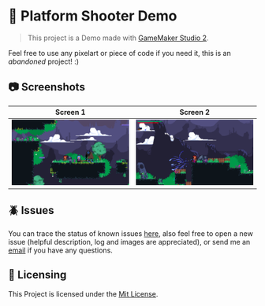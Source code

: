 # :rocket: Platform Shooter Demo

> This project is a Demo made with [GameMaker Studio 2](https://www.yoyogames.com/).

Feel free to use any pixelart or piece of code if you need it, this is an *abandoned* project! :)

## :camera: Screenshots

| Screen 1  | Screen 2 |
| ------------- | ------------- |
| ![screen 1](./screenshots/screen-1.png "screen1")  | ![screen-2](./screenshots/screen-2.png "screen-2")  |


## :beetle: Issues
You can trace the status of known issues [here](https://github.com/gilbertndr/PlatformDemo/issues),
also feel free to open a new issue (helpful description, log and images are appreciated), or send me an [email](mailto:gilbert.ndresaj@gmail.com) if you have any questions.

## :scroll: Licensing
This Project is licensed under the [Mit License](https://github.com/gilbertndr/PlatformDemo/blob/master/LICENSE).

